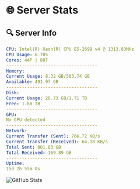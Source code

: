 # 🌐 Server Stats
## 🔍 Server Info
```yaml
CPU: Intel(R) Xeon(R) CPU E5-2699 v4 @ 1313.83MHz
CPU Usage: 6.70%
Cores: 44P | 88T
-----------------------------------
Memory:
Current Usage: 8.32 GB/503.74 GB
Available: 491.97 GB
-----------------------------------
Disk:
Current Usage: 28.73 GB/1.71 TB
Free: 1.60 TB
-----------------------------------
GPU:
No GPU detected
-----------------------------------
Network:
Current Transfer (Sent): 766.72 KB/s
Current Transfer (Received): 64.18 KB/s
Total Sent: 801.83 GB
Total Received: 169.89 GB
-----------------------------------
Uptime:
15d 2h 55m 0s
```
![GitHub Stats](https://img.shields.io/badge/Updated-2025-05-04_20:03:48-blue)